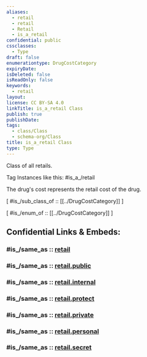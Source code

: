 ```yaml
---
aliases:
  - retail
  - retail
  - Retail
  - is_a_retail
confidential: public
cssclasses:
  - Type
draft: false
enumerationtype: DrugCostCategory
expiryDate:
isDeleted: false
isReadOnly: false
keywords:
  - retail
layout:
license: CC BY-SA 4.0
linkTitle: is_a_retail Class
publish: true
publishDate:
tags:
  - class/Class
  - schema-org/Class
title: is_a_retail Class
type: Type
---
```


Class of all retails.

Tag Instances like this: 
#is_a_/retail

The drug's cost represents the retail cost of the drug.

[ #is_/sub_class_of :: [[../DrugCostCategory]] ]

[ #is_/enum_of :: [[../DrugCostCategory]] ]


## Confidential Links & Embeds: 

### #is_/same_as :: [retail](/_Standards/schema-org/Class/is_a_/Intangible/enumeration/medical_enumeration/drug_cost_category/retail.md) 

### #is_/same_as :: [retail.public](/_public/schema-org/Class/is_a_/Intangible/enumeration/medical_enumeration/drug_cost_category/retail.public.md) 

### #is_/same_as :: [retail.internal](/_internal/schema-org/Class/is_a_/Intangible/enumeration/medical_enumeration/drug_cost_category/retail.internal.md) 

### #is_/same_as :: [retail.protect](/_protect/schema-org/Class/is_a_/Intangible/enumeration/medical_enumeration/drug_cost_category/retail.protect.md) 

### #is_/same_as :: [retail.private](/_private/schema-org/Class/is_a_/Intangible/enumeration/medical_enumeration/drug_cost_category/retail.private.md) 

### #is_/same_as :: [retail.personal](/_personal/schema-org/Class/is_a_/Intangible/enumeration/medical_enumeration/drug_cost_category/retail.personal.md) 

### #is_/same_as :: [retail.secret](/_secret/schema-org/Class/is_a_/Intangible/enumeration/medical_enumeration/drug_cost_category/retail.secret.md)

